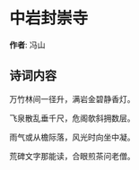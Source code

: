 # 中岩封崇寺

**作者**: 冯山

## 诗词内容

万竹林间一径升，满岩金碧静香灯。

飞泉散乱垂千尺，危阁欹斜拥数层。

雨气或从檐际落，风光时向坐中凝。

荒碑文字那能读，合眼煎茶问老僧。

